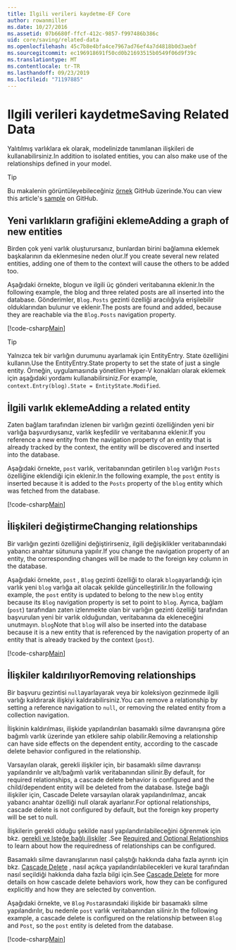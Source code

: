 ```yaml
---
title: Ilgili verileri kaydetme-EF Core
author: rowanmiller
ms.date: 10/27/2016
ms.assetid: 07b6680f-ffcf-412c-9857-f997486b386c
uid: core/saving/related-data
ms.openlocfilehash: 45c7b8e4bfa4ce7967ad76ef4a7d4818b0d3aebf
ms.sourcegitcommit: ec196918691f50cd0b21693515b0549f06d9f39c
ms.translationtype: MT
ms.contentlocale: tr-TR
ms.lasthandoff: 09/23/2019
ms.locfileid: "71197885"
---
```

# <a name="saving-related-data"></a><span data-ttu-id="6eaac-102">Ilgili verileri kaydetme</span><span class="sxs-lookup"><span data-stu-id="6eaac-102">Saving Related Data</span></span>

<span data-ttu-id="6eaac-103">Yalıtılmış varlıklara ek olarak, modelinizde tanımlanan ilişkileri de kullanabilirsiniz.</span><span class="sxs-lookup"><span data-stu-id="6eaac-103">In addition to isolated entities, you can also make use of the relationships defined in your model.</span></span>

> [!TIP]  
> <span data-ttu-id="6eaac-104">Bu makalenin görüntüleyebileceğiniz [örnek](https://github.com/aspnet/EntityFramework.Docs/tree/master/samples/core/Saving/RelatedData/) GitHub üzerinde.</span><span class="sxs-lookup"><span data-stu-id="6eaac-104">You can view this article's [sample](https://github.com/aspnet/EntityFramework.Docs/tree/master/samples/core/Saving/RelatedData/) on GitHub.</span></span>

## <a name="adding-a-graph-of-new-entities"></a><span data-ttu-id="6eaac-105">Yeni varlıkların grafiğini ekleme</span><span class="sxs-lookup"><span data-stu-id="6eaac-105">Adding a graph of new entities</span></span>

<span data-ttu-id="6eaac-106">Birden çok yeni varlık oluşturursanız, bunlardan birini bağlamına eklemek başkalarının da eklenmesine neden olur.</span><span class="sxs-lookup"><span data-stu-id="6eaac-106">If you create several new related entities, adding one of them to the context will cause the others to be added too.</span></span>

<span data-ttu-id="6eaac-107">Aşağıdaki örnekte, blogun ve ilgili üç gönderi veritabanına eklenir.</span><span class="sxs-lookup"><span data-stu-id="6eaac-107">In the following example, the blog and three related posts are all inserted into the database.</span></span> <span data-ttu-id="6eaac-108">Gönderimler, `Blog.Posts` gezinti özelliği aracılığıyla erişilebilir olduklarından bulunur ve eklenir.</span><span class="sxs-lookup"><span data-stu-id="6eaac-108">The posts are found and added, because they are reachable via the `Blog.Posts` navigation property.</span></span>

[!code-csharp[Main](../../../samples/core/Saving/RelatedData/Sample.cs#AddingGraphOfEntities)]

> [!TIP]  
> <span data-ttu-id="6eaac-109">Yalnızca tek bir varlığın durumunu ayarlamak için EntityEntry. State özelliğini kullanın.</span><span class="sxs-lookup"><span data-stu-id="6eaac-109">Use the EntityEntry.State property to set the state of just a single entity.</span></span> <span data-ttu-id="6eaac-110">Örneğin, uygulamasında yönetilen Hyper-V konakları olarak eklemek için aşağıdaki yordamı kullanabilirsiniz.</span><span class="sxs-lookup"><span data-stu-id="6eaac-110">For example, `context.Entry(blog).State = EntityState.Modified`.</span></span>

## <a name="adding-a-related-entity"></a><span data-ttu-id="6eaac-111">İlgili varlık ekleme</span><span class="sxs-lookup"><span data-stu-id="6eaac-111">Adding a related entity</span></span>

<span data-ttu-id="6eaac-112">Zaten bağlam tarafından izlenen bir varlığın gezinti özelliğinden yeni bir varlığa başvurdıysanız, varlık keşfedilir ve veritabanına eklenir.</span><span class="sxs-lookup"><span data-stu-id="6eaac-112">If you reference a new entity from the navigation property of an entity that is already tracked by the context, the entity will be discovered and inserted into the database.</span></span>

<span data-ttu-id="6eaac-113">Aşağıdaki örnekte, `post` varlık, veritabanından getirilen `blog` varlığın `Posts` özelliğine eklendiği için eklenir.</span><span class="sxs-lookup"><span data-stu-id="6eaac-113">In the following example, the `post` entity is inserted because it is added to the `Posts` property of the `blog` entity which was fetched from the database.</span></span>

[!code-csharp[Main](../../../samples/core/Saving/RelatedData/Sample.cs#AddingRelatedEntity)]

## <a name="changing-relationships"></a><span data-ttu-id="6eaac-114">İlişkileri değiştirme</span><span class="sxs-lookup"><span data-stu-id="6eaac-114">Changing relationships</span></span>

<span data-ttu-id="6eaac-115">Bir varlığın gezinti özelliğini değiştirirseniz, ilgili değişiklikler veritabanındaki yabancı anahtar sütununa yapılır.</span><span class="sxs-lookup"><span data-stu-id="6eaac-115">If you change the navigation property of an entity, the corresponding changes will be made to the foreign key column in the database.</span></span>

<span data-ttu-id="6eaac-116">Aşağıdaki örnekte, `post` , `Blog` gezinti özelliği to olarak `blog`ayarlandığı için varlık yeni `blog` varlığa ait olacak şekilde güncelleştirilir.</span><span class="sxs-lookup"><span data-stu-id="6eaac-116">In the following example, the `post` entity is updated to belong to the new `blog` entity because its `Blog` navigation property is set to point to `blog`.</span></span> <span data-ttu-id="6eaac-117">Ayrıca, bağlam (`post`) tarafından zaten izlenmekte olan bir varlığın gezinti özelliği tarafından başvurulan yeni bir varlık olduğundan, veritabanına da ekleneceğini unutmayın. `blog`</span><span class="sxs-lookup"><span data-stu-id="6eaac-117">Note that `blog` will also be inserted into the database because it is a new entity that is referenced by the navigation property of an entity that is already tracked by the context (`post`).</span></span>

[!code-csharp[Main](../../../samples/core/Saving/RelatedData/Sample.cs#ChangingRelationships)]

## <a name="removing-relationships"></a><span data-ttu-id="6eaac-118">İlişkiler kaldırılıyor</span><span class="sxs-lookup"><span data-stu-id="6eaac-118">Removing relationships</span></span>

<span data-ttu-id="6eaac-119">Bir başvuru gezintisi `null`ayarlayarak veya bir koleksiyon gezinmede ilgili varlığı kaldırarak ilişkiyi kaldırabilirsiniz.</span><span class="sxs-lookup"><span data-stu-id="6eaac-119">You can remove a relationship by setting a reference navigation to `null`, or removing the related entity from a collection navigation.</span></span>

<span data-ttu-id="6eaac-120">İlişkinin kaldırılması, ilişkide yapılandırılan basamaklı silme davranışına göre bağımlı varlık üzerinde yan etkilere sahip olabilir.</span><span class="sxs-lookup"><span data-stu-id="6eaac-120">Removing a relationship can have side effects on the dependent entity, according to the cascade delete behavior configured in the relationship.</span></span>

<span data-ttu-id="6eaac-121">Varsayılan olarak, gerekli ilişkiler için, bir basamaklı silme davranışı yapılandırılır ve alt/bağımlı varlık veritabanından silinir.</span><span class="sxs-lookup"><span data-stu-id="6eaac-121">By default, for required relationships, a cascade delete behavior is configured and the child/dependent entity will be deleted from the database.</span></span> <span data-ttu-id="6eaac-122">İsteğe bağlı ilişkiler için, Cascade Delete varsayılan olarak yapılandırılmaz, ancak yabancı anahtar özelliği null olarak ayarlanır.</span><span class="sxs-lookup"><span data-stu-id="6eaac-122">For optional relationships, cascade delete is not configured by default, but the foreign key property will be set to null.</span></span>

<span data-ttu-id="6eaac-123">İlişkilerin gerekli olduğu şekilde nasıl yapılandırılabileceğini öğrenmek için bkz. [gerekli ve Isteğe bağlı ilişkiler](../modeling/relationships.md#required-and-optional-relationships) .</span><span class="sxs-lookup"><span data-stu-id="6eaac-123">See [Required and Optional Relationships](../modeling/relationships.md#required-and-optional-relationships) to learn about how the requiredness of relationships can be configured.</span></span>

<span data-ttu-id="6eaac-124">Basamaklı silme davranışlarının nasıl çalıştığı hakkında daha fazla ayrıntı için bkz. [Cascade Delete](cascade-delete.md) , nasıl açıkça yapılandırılabilecekleri ve kural tarafından nasıl seçildiği hakkında daha fazla bilgi için.</span><span class="sxs-lookup"><span data-stu-id="6eaac-124">See [Cascade Delete](cascade-delete.md) for more details on how cascade delete behaviors work, how they can be configured explicitly and  how they are selected by convention.</span></span>

<span data-ttu-id="6eaac-125">Aşağıdaki örnekte, ve `Blog` `Post`arasındaki ilişkide bir basamaklı silme yapılandırılır, bu nedenle `post` varlık veritabanından silinir.</span><span class="sxs-lookup"><span data-stu-id="6eaac-125">In the following example, a cascade delete is configured on the relationship between `Blog` and `Post`, so the `post` entity is deleted from the database.</span></span>

[!code-csharp[Main](../../../samples/core/Saving/RelatedData/Sample.cs#RemovingRelationships)]
